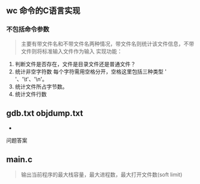 ## wc 命令的C语言实现
### 不包括命令参数
> 主要有带文件名和不带文件名两种情况，带文件名则统计该文件信息，不带文件则将标准输入文件作为输入
实现功能：
1. 判断文件是否存在，文件是目录文件还是普通文件？
2. 统计非空字符数 每个字符需用空格分开，空格这里包括三种类型 ' '、'\t'、'\n'。
3. 统计文件所占字节数。
4. 统计文件行数
## gdb.txt objdump.txt
-
问题答案
## main.c 
> 输出当前程序的最大栈容量，最大进程数，最大打开文件数(soft limit)
